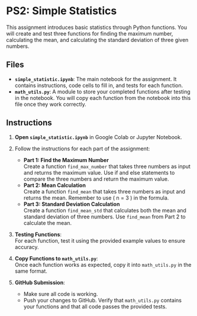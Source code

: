 # PS2: Simple Statistics

This assignment introduces basic statistics through Python functions. You will create and test three functions for finding the maximum number, calculating the mean, and calculating the standard deviation of three given numbers.

## Files

- **`simple_statistic.ipynb`**: The main notebook for the assignment. It contains instructions, code cells to fill in, and tests for each function.
- **`math_utils.py`**: A module to store your completed functions after testing in the notebook. You will copy each function from the notebook into this file once they work correctly.

## Instructions

1. **Open `simple_statistic.ipynb`** in Google Colab or Jupyter Notebook.

2. Follow the instructions for each part of the assignment:
    - **Part 1: Find the Maximum Number**  
      Create a function `find_max_number` that takes three numbers as input and returns the maximum value.
      Use if and else statements to compare the three numbers and return the maximum value.
    - **Part 2: Mean Calculation**  
      Create a function `find_mean` that takes three numbers as input and returns the mean. Remember to use \( n = 3 \) in the formula.
    - **Part 3: Standard Deviation Calculation**  
      Create a function `find_mean_std` that calculates both the mean and standard deviation of three numbers. Use `find_mean` from Part 2 to calculate the mean.

3. **Testing Functions**:  
   For each function, test it using the provided example values to ensure accuracy.

4. **Copy Functions to `math_utils.py`**:  
   Once each function works as expected, copy it into `math_utils.py` in the same format.

5. **GitHub Submission**:  
   - Make sure all code is working.
   - Push your changes to GitHub. Verify that `math_utils.py` contains your functions and that all code passes the provided tests.

